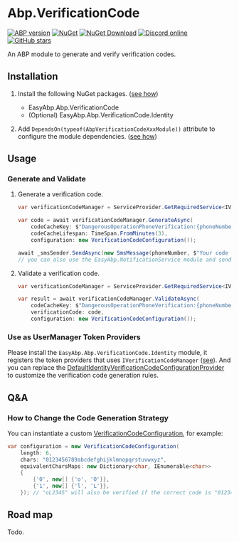 # Abp.VerificationCode

[![ABP version](https://img.shields.io/badge/dynamic/xml?style=flat-square&color=yellow&label=abp&query=%2F%2FProject%2FPropertyGroup%2FAbpVersion&url=https%3A%2F%2Fraw.githubusercontent.com%2FEasyAbp%2FAbp.VerificationCode%2Fmaster%2FDirectory.Build.props)](https://abp.io)
[![NuGet](https://img.shields.io/nuget/v/EasyAbp.Abp.VerificationCode.svg?style=flat-square)](https://www.nuget.org/packages/EasyAbp.Abp.VerificationCode)
[![NuGet Download](https://img.shields.io/nuget/dt/EasyAbp.Abp.VerificationCode.svg?style=flat-square)](https://www.nuget.org/packages/EasyAbp.Abp.VerificationCode)
[![Discord online](https://badgen.net/discord/online-members/S6QaezrCRq?label=Discord)](https://discord.gg/S6QaezrCRq)
[![GitHub stars](https://img.shields.io/github/stars/EasyAbp/Abp.VerificationCode?style=social)](https://www.github.com/EasyAbp/Abp.VerificationCode)

An ABP module to generate and verify verification codes.

## Installation

1. Install the following NuGet packages. ([see how](https://github.com/EasyAbp/EasyAbpGuide/blob/master/docs/How-To.md#add-nuget-packages))

    * EasyAbp.Abp.VerificationCode
    * (Optional) EasyAbp.Abp.VerificationCode.Identity

1. Add `DependsOn(typeof(AbpVerificationCodeXxxModule))` attribute to configure the module dependencies. ([see how](https://github.com/EasyAbp/EasyAbpGuide/blob/master/docs/How-To.md#add-module-dependencies))

## Usage

### Generate and Validate

1. Generate a verification code.
    ```csharp
    var verificationCodeManager = ServiceProvider.GetRequiredService<IVerificationCodeManager>();
    
    var code = await verificationCodeManager.GenerateAsync(
        codeCacheKey: $"DangerousOperationPhoneVerification:{phoneNumber}",
        codeCacheLifespan: TimeSpan.FromMinutes(3),
        configuration: new VerificationCodeConfiguration());
    
    await _smsSender.SendAsync(new SmsMessage(phoneNumber, $"Your code is: {code}"));
    // you can also use the EasyAbp.NotificationService module and send the code to users.
    ```

2. Validate a verification code.
    ```csharp
    var verificationCodeManager = ServiceProvider.GetRequiredService<IVerificationCodeManager>();
    
    var result = await verificationCodeManager.ValidateAsync(
        codeCacheKey: $"DangerousOperationPhoneVerification:{phoneNumber}",
        verificationCode: code,
        configuration: new VerificationCodeConfiguration());
    ```

### Use as UserManager Token Providers

Please install the `EasyAbp.Abp.VerificationCode.Identity` module, it registers the token providers that uses `IVerificationCodeManager` ([see](https://github.com/EasyAbp/Abp.VerificationCode/blob/master/src/EasyAbp.Abp.VerificationCode.Identity/EasyAbp/Abp/VerificationCode/Identity/AbpVerificationCodeIdentityModule.cs)). And you can replace the [DefaultIdentityVerificationCodeConfigurationProvider](https://github.com/EasyAbp/Abp.VerificationCode/blob/master/src/EasyAbp.Abp.VerificationCode.Identity/EasyAbp/Abp/VerificationCode/Identity/DefaultIdentityVerificationCodeConfigurationProvider.cs) to customize the verification code generation rules.

## Q&A

### How to Change the Code Generation Strategy

You can instantiate a custom [VerificationCodeConfiguration](https://github.com/EasyAbp/Abp.VerificationCode/blob/master/src/EasyAbp.Abp.VerificationCode/EasyAbp/Abp/VerificationCode/VerificationCodeConfiguration.cs), for example:

```csharp
var configuration = new VerificationCodeConfiguration(
    length: 6,
    chars: "0123456789abcdefghijklmnopqrstuvwxyz",
    equivalentCharsMaps: new Dictionary<char, IEnumerable<char>>
    {
        {'0', new[] {'o', 'O'}},
        {'1', new[] {'l', 'L'}},
    }); // "oL2345" will also be verified if the correct code is "012345"
```

## Road map

Todo.
